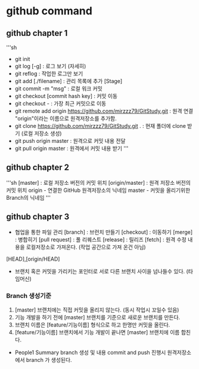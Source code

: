 # github command

## github chapter 1
'''sh
- git init
- git log [-g]                      : 로그 보기 (자세히)
- git reflog                        : 작업한 로그만 보기
- git add [./filename]              : 관리 목록에 추가 [Stage]
- git commit -m "msg"               : 로컬 워크 커밋
- git checkout [commit hash key]    : 커밋 이동
- git checkout -                    : 가장 최근 커밋으로 이동
- git remote add origin https://github.com/mirzzz79/GitStudy.git        : 원격 연결 "origin"이라는 이름으로 원격저장소를 추가함.
- git clone https://github.com/mirzzz79/GitStudy.git .                  : 현재 폴더에 clone 받기 (로컬 저장소 생성)
- git push origin master : 원격으로 커밋 내용 전달
- git pull origin master : 원격에서 커밋 내용 받기
'''

## github chapter 2
'''sh
[master]            : 로컬 저장소 버전의 커밋 위치
[origin/master]     : 원격 저장소 버전의 커밋 위치
    origin - 연결한 GitHub 원격저장소의 닉네임
    master - 커밋을 올리기위한 Branch의 닉네임
'''

## github chapter 3
- 협업을 통한 파일 관리
[branch]            : 브런치 만들기
[checkout]          : 이동하기
[merge]             : 병합히기
[pull request]      : 풀 리퀘스트
[release]           : 릴리즈
[fetch]             : 원격 수정 내용을 로컬저장소로 가져온다. (작업 공간으로 가져 온건 아님)

[HEAD],[origin/HEAD]    
 - 브랜치 혹은 커밋을 가리키는 포인터로 서로 다른 브랜치 사이을 넘나들수 있다. (타임머신)

### Branch 생성기준
1. [master] 브랜치에는 직접 커밋을 올리지 않는다. (동시 작업시 꼬일수 있음)
2. 기능 개발을 하기 전에 [master] 브랜치를 기준으로 새로운 브랜치를 만든다.
3. 브랜치 이름은 [feature/기능이름] 형식으로 하고 한명만 커밋을 올린다.
4. [feature/기능이름] 브랜치에서 기능 개발이 끝나면 [master] 브랜치에 이름 합친다.

- People1 Summary 
 branch 생성 및 내용 commit and push 진행시 원격저장소에서 branch 가 생성된다.
 


